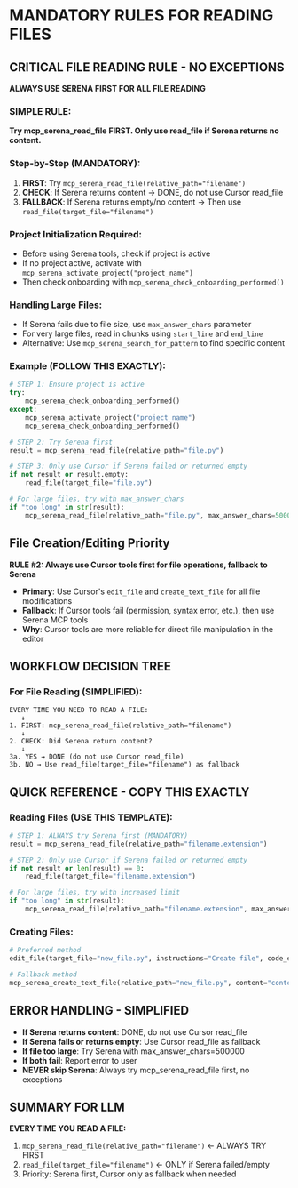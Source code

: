 # MANDATORY RULES FOR READING FILES

## CRITICAL FILE READING RULE - NO EXCEPTIONS
**ALWAYS USE SERENA FIRST FOR ALL FILE READING**

### SIMPLE RULE: 
**Try mcp_serena_read_file FIRST. Only use read_file if Serena returns no content.**

### Step-by-Step (MANDATORY):
1. **FIRST**: Try `mcp_serena_read_file(relative_path="filename")`
2. **CHECK**: If Serena returns content → DONE, do not use Cursor read_file
3. **FALLBACK**: If Serena returns empty/no content → Then use `read_file(target_file="filename")`

### Project Initialization Required:
- Before using Serena tools, check if project is active
- If no project active, activate with `mcp_serena_activate_project("project_name")`
- Then check onboarding with `mcp_serena_check_onboarding_performed()`

### Handling Large Files:
- If Serena fails due to file size, use `max_answer_chars` parameter
- For very large files, read in chunks using `start_line` and `end_line`
- Alternative: Use `mcp_serena_search_for_pattern` to find specific content

### Example (FOLLOW THIS EXACTLY):
```python
# STEP 1: Ensure project is active
try:
    mcp_serena_check_onboarding_performed()
except:
    mcp_serena_activate_project("project_name")
    mcp_serena_check_onboarding_performed()

# STEP 2: Try Serena first
result = mcp_serena_read_file(relative_path="file.py")

# STEP 3: Only use Cursor if Serena failed or returned empty
if not result or result.empty:
    read_file(target_file="file.py")

# For large files, try with max_answer_chars
if "too long" in str(result):
    mcp_serena_read_file(relative_path="file.py", max_answer_chars=500000)
```

## File Creation/Editing Priority  
**RULE #2: Always use Cursor tools first for file operations, fallback to Serena**
- **Primary**: Use Cursor's `edit_file` and `create_text_file` for all file modifications
- **Fallback**: If Cursor tools fail (permission, syntax error, etc.), then use Serena MCP tools
- **Why**: Cursor tools are more reliable for direct file manipulation in the editor

## WORKFLOW DECISION TREE

### For File Reading (SIMPLIFIED):
```
EVERY TIME YOU NEED TO READ A FILE:
   ↓
1. FIRST: mcp_serena_read_file(relative_path="filename")
   ↓
2. CHECK: Did Serena return content?
   ↓
3a. YES → DONE (do not use Cursor read_file)
3b. NO → Use read_file(target_file="filename") as fallback
```

## QUICK REFERENCE - COPY THIS EXACTLY

### Reading Files (USE THIS TEMPLATE):
```python
# STEP 1: ALWAYS try Serena first (MANDATORY)
result = mcp_serena_read_file(relative_path="filename.extension")

# STEP 2: Only use Cursor if Serena failed or returned empty
if not result or len(result) == 0:
    read_file(target_file="filename.extension")

# For large files, try with increased limit
if "too long" in str(result):
    mcp_serena_read_file(relative_path="filename.extension", max_answer_chars=500000)
```

### Creating Files:
```python
# Preferred method
edit_file(target_file="new_file.py", instructions="Create file", code_edit="content")

# Fallback method
mcp_serena_create_text_file(relative_path="new_file.py", content="content")
```

## ERROR HANDLING - SIMPLIFIED
- **If Serena returns content**: DONE, do not use Cursor read_file
- **If Serena fails or returns empty**: Use Cursor read_file as fallback
- **If file too large**: Try Serena with max_answer_chars=500000
- **If both fail**: Report error to user
- **NEVER skip Serena**: Always try mcp_serena_read_file first, no exceptions

## SUMMARY FOR LLM
**EVERY TIME YOU READ A FILE:**
1. `mcp_serena_read_file(relative_path="filename")` ← ALWAYS TRY FIRST
2. `read_file(target_file="filename")` ← ONLY if Serena failed/empty
3. Priority: Serena first, Cursor only as fallback when needed
